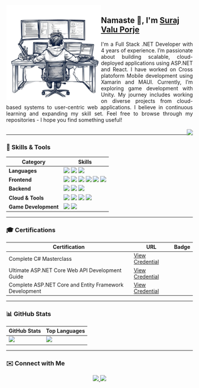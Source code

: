 <img align="left" src="frame-image.png" width="256">
<h2> Namaste 🙏, I'm <a href='https://github.com/porjesuraj'>Suraj Valu Porje</a> </h2>

<p align='justify'>
I'm a Full Stack .NET Developer with 4 years of experience. I’m passionate about building scalable, cloud-deployed applications using ASP.NET and React. I have worked on Cross platoform Mobile development using Xamarin and MAUI. Currently, I’m exploring game development with Unity. My journey includes working on diverse projects from cloud-based systems to user-centric web applications. I believe in continuous learning and expanding my skill set. Feel free to browse through my repositories - I hope you find something useful! 
<br></br>
<img align="right" src="https://img.shields.io/badge/MADE%20WITH%20%E2%9D%A4%20IN-INDIA-orange?style=for-the-badge" href="!#">
</p>

---

### 🚀 Skills & Tools
<table align="center">
    <thead>
        <tr>
          <th>Category</th>
          <th>Skills</th>
        </tr>
    </thead>
    <tbody>
      <tr>
        <td><b>Languages</b></td>
        <td>
          <img src="https://img.shields.io/badge/C%23-239120?style=for-the-badge&logo=c-sharp&logoColor=white" />
          <img src="https://img.shields.io/badge/JavaScript-323330?style=for-the-badge&logo=javascript&logoColor=F7DF1E" />
          <img src="https://img.shields.io/badge/TypeScript-007ACC?style=for-the-badge&logo=typescript&logoColor=white" />     
        </td>
      </tr>
      <tr>
        <td><b>Frontend</b></td>
        <td>
          <img src="https://img.shields.io/badge/React-61DAFB?style=for-the-badge&logo=react&logoColor=black" />
          <img src="https://img.shields.io/badge/Angular-DD0031?style=for-the-badge&logo=angular&logoColor=white" />
          <img src="https://img.shields.io/badge/HTML5-E34F26?style=for-the-badge&logo=html5&logoColor=white" />
          <img src="https://img.shields.io/badge/CSS3-1572B6?style=for-the-badge&logo=css3&logoColor=white" />
          <img src="https://img.shields.io/badge/Xamarin-61D?style=for-the-badge&logo=.net&logoColor=black" />
          <img src="https://img.shields.io/badge/MAUI-61D?style=for-the-badge&logo=.net&logoColor=black" />
        </td>
      </tr>
      <tr>
        <td><b>Backend</b></td>
        <td>
          <img src="https://img.shields.io/badge/ASP.NET-512BD4?style=for-the-badge&logo=.net&logoColor=white" />
          <img src="https://img.shields.io/badge/NHibernate-9933CC?style=for-the-badge&logo=nhibernate&logoColor=white" />
          <img src="https://img.shields.io/badge/SQL%20Server-CC2927?style=for-the-badge&logo=Microsoft-SQL-Server&logoColor=white" />
        </td>
      </tr>
      <tr>
        <td><b>Cloud & Tools</b></td>
        <td>
          <img src="https://img.shields.io/badge/AWS-%23FF9900.svg?style=for-the-badge&logo=amazon-aws&logoColor=white" />
          <img src="https://img.shields.io/badge/Git-%23F05032.svg?style=for-the-badge&logo=git&logoColor=white" />
          <img src="https://img.shields.io/badge/Autofac-008080?style=for-the-badge" />
          <img src="https://img.shields.io/badge/Honeycomb-FACB00?style=for-the-badge&logo=honeycomb" />
        </td>
      </tr>
      <tr>
        <td><b>Game Development</b></td>
        <td>
          <img src="https://img.shields.io/badge/Unity-%23000000.svg?style=for-the-badge&logo=unity&logoColor=white" />
          <img src="https://img.shields.io/badge/C%23-239120?style=for-the-badge&logo=c-sharp&logoColor=white" />
        </td>
      </tr>
    </tbody>
</table>

---

### 🎓 Certifications
<table align="center">
    <thead>
        <tr>
          <th>Certification</th>
          <th>URL</th>
          <th>Badge</th>
        </tr>
    </thead>
    <tbody>
      <tr>
        <td>Complete C# Masterclass</td>
        <td><a href="https://www.udemy.com/certificate/UC-5ad8a284-9c51-43bb-9c28-42d321195921/">View Credential</a></td>
        <td></td>
      </tr>
      <tr>
        <td>Ultimate ASP.NET Core Web API Development Guide</td>
        <td><a href="ude.my/UC-86995146-e0c8-4027-8c84-5c0d7e515d67">View Credential</a></td>
      </tr>
       <tr>
        <td>Complete ASP.NET Core and Entity Framework Development</td>
        <td><a href="ude.my/UC-f3c03469-cb15-4454-9444-1f9c8a752423">View Credential</a></td>
      </tr>
    </tbody>
</table>

---

### 📊 GitHub Stats
<table align="center">
    <thead>
        <tr>
          <th>GitHub Stats</th>
          <th>Top Languages</th>
        </tr>
    </thead>
    <tbody>
      <tr>
        <td>
          <a href="https://github.com/porjesuraj">
            <img src="https://github-readme-stats.vercel.app/api?username=porjesuraj&show_icons=true&theme=dark">
          </a>
        </td>
        <td>
          <a href="https://github.com/porjesuraj">
            <img src="https://github-readme-stats.vercel.app/api/top-langs/?username=porjesuraj&layout=compact&theme=dark">
          </a>
        </td>
      </tr>
    </tbody>
</table>

---

### ✉️ Connect with Me
<p align="center">
  <a href="https://in.linkedin.com/in/surajporje">
    <img src="https://img.shields.io/badge/LinkedIn-0077B5?style=for-the-badge&logo=linkedin&logoColor=white">
  </a>
  <a href="mailto:porjesuraj5@gmail.com">
    <img src="https://img.shields.io/badge/Email-D14836?style=for-the-badge&logo=gmail&logoColor=white">
  </a>
</p>
